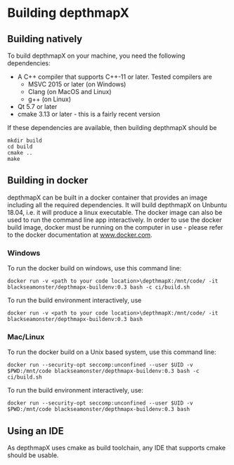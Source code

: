 # Building depthmapX

## Building natively

To build depthmapX on your machine, you need the following dependencies:
- A C++ compiler that supports C++-11 or later. Tested compilers are 
  - MSVC 2015 or later (on Windows)
  - Clang (on MacOS and Linux)
  - g++ (on Linux)
- Qt 5.7 or later
- cmake 3.13 or later - this is a fairly recent version

If these dependencies are available, then building depthmapX should be
```
mkdir build
cd build
cmake ..
make
```

## Building in docker

depthmapX can be built in a docker container that provides an image including
all the required dependencies. It will build depthmapX on Unbuntu 18.04, i.e. 
it will produce a linux executable. The docker image can also be used to run 
the command line app interactively.
In order to use the docker build image, docker must be running on the computer
in use - please refer to the docker documentation at www.docker.com.

### Windows

To run the docker build on windows, use this command line:
```
docker run -v <path to your code location>\depthmapX:/mnt/code/ -it blackseamonster/depthmapx-buildenv:0.3 bash -c ci/build.sh
```

To run the build environment interactively, use
```
docker run -v <path to your code location>\depthmapX:/mnt/code/ -it blackseamonster/depthmapx-buildenv:0.3 bash
```

### Mac/Linux

To run the docker build on a Unix based system, use this command line:
```
docker run --security-opt seccomp:unconfined --user $UID -v $PWD:/mnt/code blackseamonster/depthmapx-buildenv:0.3 bash -c ci/build.sh
```

To run the build environment interactively, use:
```
docker run --security-opt seccomp:unconfined --user $UID -v $PWD:/mnt/code blackseamonster/depthmapx-buildenv:0.3 bash
```

## Using an IDE

As depthmapX uses cmake as build toolchain, any IDE that supports cmake should be usable.
